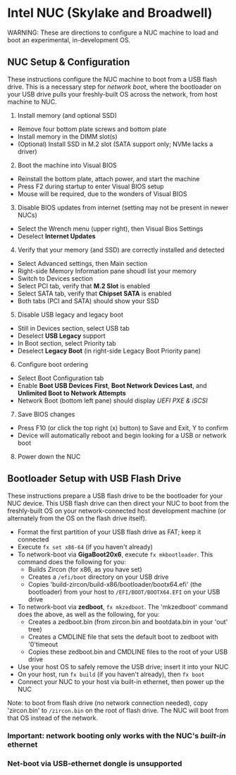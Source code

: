 # Intel NUC (Skylake and Broadwell)

WARNING:  These are directions to configure a NUC machine to load and boot an
experimental, in-development OS.


## NUC Setup & Configuration

These instructions configure the NUC machine to boot from a USB flash drive.
This is a necessary step for _network boot_, where the bootloader on your USB
drive pulls your freshly-built OS across the network, from host machine to NUC.

1. Install memory (and optional SSD)
  + Remove four bottom plate screws and bottom plate
  + Install memory in the DIMM slot(s)
  + (Optional) Install SSD in M.2 slot (SATA support only; NVMe lacks a driver)
2. Boot the machine into Visual BIOS
  + Reinstall the bottom plate, attach power, and start the machine
  + Press F2 during startup to enter Visual BIOS setup
  + Mouse will be required, due to the wonders of Visual BIOS
3. Disable BIOS updates from internet (setting may not be present in newer NUCs)
  + Select the Wrench menu (upper right), then Visual Bios Settings
  + Deselect __Internet Updates__
4. Verify that your memory (and SSD) are correctly installed and detected
  + Select Advanced settings, then Main section
  + Right-side Memory Information pane shoudl list your memory
  + Switch to Devices section
  + Select PCI tab, verify that __M.2 Slot__ is enabled
  + Select SATA tab, verify that __Chipset SATA__ is enabled
  + Both tabs (PCI and SATA) should show your SSD
5. Disable USB legacy and legacy boot
  + Still in Devices section, select USB tab
  + Deselect __USB Legacy__ support
  + In Boot section, select Priority tab
  + Deselect __Legacy Boot__ (in right-side Legacy Boot Priority pane)
6. Configure boot ordering
  + Select Boot Configuration tab
  + Enable __Boot USB Devices First__, __Boot Network Devices Last__, and
  __Unlimited Boot to Network Attempts__
  + Network Boot (bottom left pane) should display _UEFI PXE & iSCSI_
7. Save BIOS changes
  + Press F10 (or click the top right (x) button) to Save and Exit, Y to confirm
  + Device will automatically reboot and begin looking for a USB or network boot
8. Power down the NUC


## Bootloader Setup with USB Flash Drive

These instructions prepare a USB flash drive to be the bootloader for your NUC
device. This USB flash drive can then direct your NUC to boot from the
freshly-built OS on your network-connected host development machine (or
alternately from the OS on the flash drive itself).

+ Format the first partition of your USB flash drive as FAT; keep it connected
+ Execute `fx set x86-64` (if you haven't already)
+ To network-boot via __GigaBoot20x6__, execute `fx mkbootloader`. This command
  does the following for you:
  + Builds Zircon (for x86, as you have set)
  + Creates a `/efi/boot` directory on your USB drive
  + Copies 'build-zircon/build-x86/bootloader/bootx64.efi' (the
    bootloader) from your host to `/EFI/BOOT/BOOTX64.EFI` on your USB drive
+ To network-boot via __zedboot__, `fx mkzedboot`. The 'mkzedboot' command does
  the above, as well as the following, for you:
  + Creates a zedboot.bin (from zircon.bin and bootdata.bin in your 'out' tree)
  + Creates a CMDLINE file that sets the default boot to zedboot with '0'timeout
  + Copies these zedboot.bin and CMDLINE files to the root of your USB drive
+ Use your host OS to safely remove the USB drive; insert it into your NUC
+ On your host, run `fx build` (if you haven't already), then `fx boot`
+ Connect your NUC to your host via built-in ethernet, then power up the NUC

Note: to boot from flash drive (no network connection needed), copy 'zircon.bin'
to `/zircon.bin` on the root of flash drive. The NUC will boot from that OS
instead of the network.

### Important: network booting only works with the NUC's *built-in* ethernet
### Net-boot via USB-ethernet dongle is unsupported
